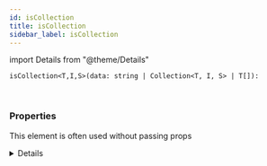 ```yaml
---
id: isCollection
title: isCollection
sidebar_label: isCollection
---
```


import Details from "@theme/Details"


```tsx
isCollection<T,I,S>(data: string | Collection<T, I, S> | T[]): 
```
<br/>



### Properties

This element is often used without passing props

<Details summary={<summary><b>Additional properties for advanced use cases</b></summary>}><div>

| Properties | Type | Description |
| --------- | ---- | ----------- |
| data | string \| [Collection](/framework-api/types/Collection.md)<T, I, S\> \| T[] |  |


</div></Details>